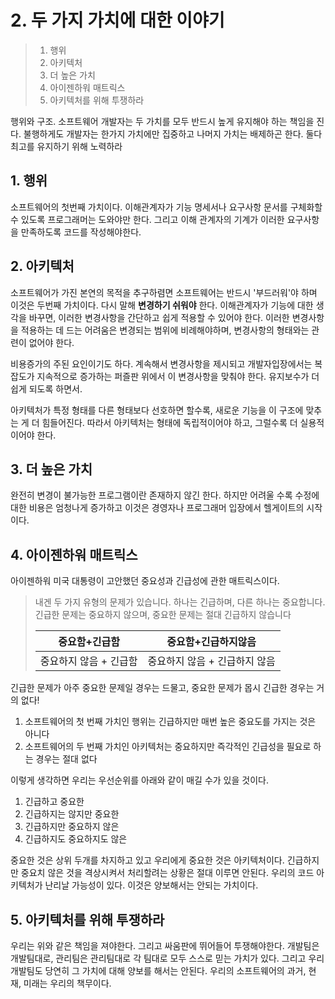 # 2. 두 가지 가치에 대한 이야기

>1. 행위
>2. 아키텍처
>3. 더 높은 가치
>4. 아이젠하워 매트릭스
>5. 아키텍처를 위해 투쟁하라

행위와 구조. 소프트웨어 개발자는 두 가치를 모두 반드시 높게 유지해야 하는 책임을 진다. 불행하게도 개발자는 한가지 가치에만 집중하고 나머지 가치는 배제하곤 한다. 둘다 최고를 유지하기 위해 노력하라

## 1. 행위

소프트웨어의 첫번째 가치이다. 이해관계자가 기능 명세서나 요구사항 문서를 구체화할 수 있도록 프로그래머는 도와야만 한다. 그리고 이해 관계자의 기계가 이러한 요구사항을 만족하도록 코드를 작성해야한다.

## 2. 아키텍처

소프트웨어가 가진 본연의 목적을 추구하렴면 소프트웨어는 반드시 '부드러워'야 하며 이것은 두번째 가치이다. 다시 말해 **변경하기 쉬워야** 한다. 이해관계자가 기능에 대한 생각을 바꾸면, 이러한 변경사항을 간단하고 쉽게 적용할 수 있어야 한다. 이러한 변경사항을 적용하는 데 드는 어려움은 변경되는 범위에 비례해야하며, 변경사항의 형태와는 관련이 없어야 한다.

비용증가의 주된 요인이기도 하다. 계속해서 변경사항을 제시되고 개발자입장에서는 복잡도가 지속적으로 증가하는 퍼즐판 위에서 이 변경사항을 맞춰야 한다. 유지보수가 더 쉽게 되도록 하면서.

아키텍처가 특정 형태를 다른 형태보다 선호하면 할수록, 새로운 기능을 이 구조에 맞추는 게 더 힘들어진다. 따라서 아키텍처는 형태에 독립적이어야 하고, 그럴수록 더 실용적이어야 한다.

## 3. 더 높은 가치

완전히 변경이 불가능한 프로그램이란 존재하지 않긴 한다. 하지만 어려울 수록 수정에 대한 비용은 엄청나게 증가하고 이것은 경영자나 프로그래머 입장에서 헬게이트의 시작이다.

## 4. 아이젠하워 매트릭스

아이젠하워 미국 대통령이 고안했던 중요성과 긴급성에 관한 매트릭스이다.

> 내겐 두 가지 유형의 문제가 있습니다. 하나는 긴급하며, 다른 하나는 중요합니다. 긴급한 문제는 중요하지 않으며, 중요한 문제는 절대 긴급하지 않습니다
>
> | 중요함+긴급함          | 중요함+긴급하지않음           |
> | ---------------------- | ----------------------------- |
> | 중요하지 않음 + 긴급함 | 중요하지 않음 + 긴급하지 않음 |

긴급한 문제가 아주 중요한 문제일 경우는 드물고, 중요한 문제가 몹시 긴급한 경우는 거의 없다!

1. 소프트웨어의 첫 번째 가치인 행위는 긴급하지만 매번 높은 중요도를 가지는 것은 아니다
2. 소프트웨어의 두 번째 가치인 아키텍처는 중요하지만 즉각적인 긴급성을 필요로 하는 경우는 절대 없다

이렇게 생각하면 우리는 우선순위를 아래와 같이 매길 수가 있을 것이다.

1. 긴급하고 중요한
2. 긴급하지는 않지만 중요한
3. 긴급하지만 중요하지 않은
4. 긴급하지도 중요하지도 않은

중요한 것은 상위 두개를 차지하고 있고 우리에게 중요한 것은 아키텍처이다. 긴급하지만 중요치 않은 것을 격상시켜서 처리할려는 상황은 절대 이루면 안된다. 우리의 코드 아키텍처가 난리날 가능성이 있다. 이것은 양보해서는 안되는 가치이다.

## 5. 아키텍처를 위해 투쟁하라

우리는 위와 같은 책임을 져야한다. 그리고 싸움판에 뛰어들어 투쟁해야한다. 개발팀은 개발팀대로, 관리팀은 관리팀대로 각 팀대로 모두 스스로 믿는 가치가 있다. 그리고 우리 개발팀도 당연히 그 가치에 대해 양보를 해서는 안된다. 우리의 소프트웨어의 과거, 현재, 미래는 우리의 책무이다.